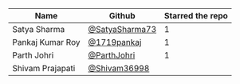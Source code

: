 <!-- @format -->

| Name             | Github                                             | Starred the repo |
| ---------------- | -------------------------------------------------- | ---------------- |
| Satya Sharma     | [@SatyaSharma73](https://github.com/SatyaSharma73) | 1                |
| Pankaj Kumar Roy | [@1719pankaj](https://github.com/1719pankaj)       | 1                |
| Parth Johri      | [@ParthJohri](https://github.com/ParthJohri)       | 1                |
| Shivam Prajapati | [@Shivam36998](https://github.com/Shivam36998)     |
